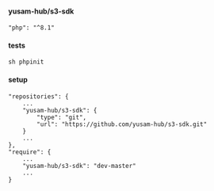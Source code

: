 #### yusam-hub/s3-sdk

    "php": "^8.1"

#### tests

    sh phpinit

#### setup

    "repositories": {
        ...
        "yusam-hub/s3-sdk": {
            "type": "git",
            "url": "https://github.com/yusam-hub/s3-sdk.git"
        }
        ...
    },
    "require": {
        ...
        "yusam-hub/s3-sdk": "dev-master"
        ...
    }